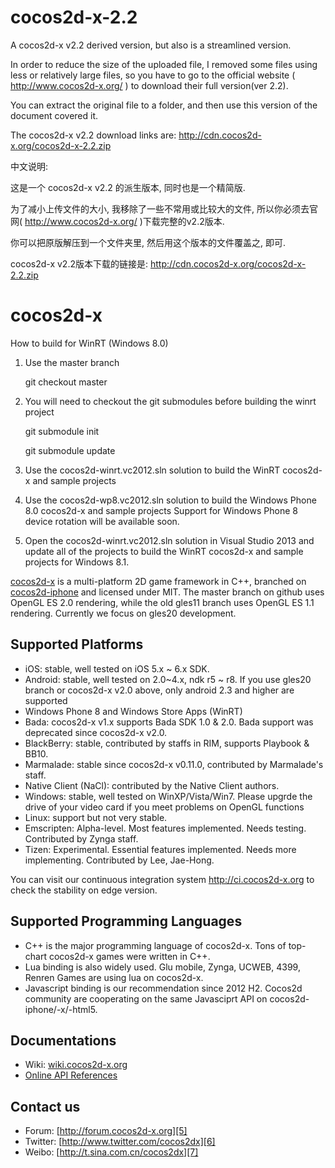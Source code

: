 cocos2d-x-2.2
=============

A cocos2d-x v2.2 derived version, but also is a streamlined version.

In order to reduce the size of the uploaded file, I removed some files using less or relatively large files, so you have to go to the official website ( http://www.cocos2d-x.org/ ) to download their full version(ver 2.2).

You can extract the original file to a folder, and then use this version of the document covered it.

The cocos2d-x v2.2 download links are: http://cdn.cocos2d-x.org/cocos2d-x-2.2.zip

中文说明:

这是一个 cocos2d-x v2.2 的派生版本, 同时也是一个精简版.

为了减小上传文件的大小, 我移除了一些不常用或比较大的文件, 
所以你必须去官网( http://www.cocos2d-x.org/ )下载完整的v2.2版本.

你可以把原版解压到一个文件夹里, 然后用这个版本的文件覆盖之, 即可.

cocos2d-x v2.2版本下载的链接是: http://cdn.cocos2d-x.org/cocos2d-x-2.2.zip

cocos2d-x
=========

How to build for WinRT (Windows 8.0)

1. Use the master branch

    git checkout master
    
2. You will need to checkout the git submodules before building the winrt project

    git submodule init
    
    git submodule update 

3. Use the cocos2d-winrt.vc2012.sln solution to build the WinRT cocos2d-x and sample projects

4. Use the cocos2d-wp8.vc2012.sln solution to build the Windows Phone 8.0 cocos2d-x and sample projects Support for Windows Phone 8 device rotation will be available soon.

5. Open the cocos2d-winrt.vc2012.sln solution in Visual Studio 2013 and update all of the projects to build the WinRT cocos2d-x and sample projects for Windows 8.1.

[cocos2d-x][1] is a multi-platform 2D game framework in C++, branched on
[cocos2d-iphone][2] and licensed under MIT.  The master branch on github uses
OpenGL ES 2.0 rendering, while the old gles11 branch uses OpenGL ES 1.1
rendering. Currently we focus on gles20 development.

Supported Platforms
-------------------

   * iOS:  stable, well tested on iOS 5.x ~ 6.x SDK.
   * Android: stable, well tested on 2.0~4.x, ndk r5 ~ r8. If you use gles20
     branch or cocos2d-x v2.0 above, only android 2.3 and higher are supported
   * Windows Phone 8 and Windows Store Apps (WinRT)
   * Bada: cocos2d-x v1.x supports Bada SDK 1.0 & 2.0. Bada support was
     deprecated since cocos2d-x v2.0.
   * BlackBerry: stable, contributed by staffs in RIM, supports Playbook & BB10.
   * Marmalade: stable since cocos2d-x v0.11.0, contributed by Marmalade's staff.
   * Native Client (NaCl): contributed by the Native Client authors.
   * Windows: stable, well tested on WinXP/Vista/Win7. Please upgrde the drive
     of your video card if you meet problems on OpenGL functions
   * Linux: support but not very stable.
   * Emscripten: Alpha-level. Most features implemented. Needs testing.
     Contributed by Zynga staff.
   * Tizen: Experimental. Essential features implemented. Needs more implementing.
     Contributed by Lee, Jae-Hong.

You can visit our continuous integration system http://ci.cocos2d-x.org to
check the stability on edge version.

Supported Programming Languages
-------------------------------

   * C++ is the major programming language of cocos2d-x. Tons of top-chart
     cocos2d-x games were written in C++.
   * Lua binding is also widely used. Glu mobile, Zynga, UCWEB, 4399, Renren
     Games are using lua on cocos2d-x.
   * Javascript binding is our recommendation since 2012 H2. Cocos2d community
     are cooperating on the same Javasciprt API on cocos2d-iphone/-x/-html5.

Documentations
--------------

   * Wiki: [wiki.cocos2d-x.org][3]
   * [Online API References][4]

Contact us
----------

   * Forum: [http://forum.cocos2d-x.org][5]
   * Twitter: [http://www.twitter.com/cocos2dx][6]
   * Weibo: [http://t.sina.com.cn/cocos2dx][7]

[1]: http://www.cocos2d-x.org "cocos2d-x"
[2]: http://www.cocos2d-iphone.org "cocos2d for iPhone"
[3]: http://wiki.cocos2d-x.org "wiki.cocos2d-x.org"
[4]: http://www.cocos2d-x.org/projects/cocos2d-x/wiki/Reference "API References"
[5]: http://forum.cocos2d-x.org "http://forum.cocos2d-x.org"
[6]: http://www.twitter.com/cocos2dx "http://www.twitter.com/cocos2dx"
[7]: http://t.sina.com.cn/cocos2dx "http://t.sina.com.cn/cocos2dx"
